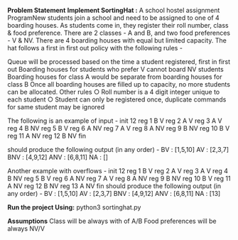 **Problem Statement**
**Implement SortingHat :**
A school hostel assignment ProgramNew students join a school and need to be assigned to one of 4 boarding houses. As students come in,
they register their roll number, class & food preference. There are 2 classes - A and B, and two food
preferences - V & NV. There are 4 boarding houses with equal but limited capacity. The hat follows a
first in first out policy with the following rules -

Queue will be processed based on the time a student registered, first in first out
Boarding houses for students who prefer V cannot board NV students
Boarding houses for class A would be separate from boarding houses for class B
Once all boarding houses are filled up to capacity, no more students can be allocated.
Other rules
○ Roll number is a 4 digit integer unique to each student
○ Student can only be registered once, duplicate commands for same student may be
ignored


The following is an example of input -
init 12
reg 1 B V
reg 2 A V
reg 3 A V
reg 4 B NV
reg 5 B V
reg 6 A NV
reg 7 A V
reg 8 A NV
reg 9 B NV
reg 10 B V
reg 11 A NV
reg 12 B NV
fin

should produce the following output (in any order) -
BV : [1,5,10]
AV : [2,3,7]
BNV : [4,9,12]
ANV : [6,8,11]
NA : []

Another example with overflows -
init 12
reg 1 B V
reg 2 A V
reg 3 A V
reg 4 B NV
reg 5 B V
reg 6 A NV
reg 7 A V
reg 8 A NV
reg 9 B NV
reg 10 B V
reg 11 A NV
reg 12 B NV
reg 13 A NV
fin
should produce the following output (in any order) -
BV : [1,5,10]
AV : [2,3,7]
BNV : [4,9,12]
ANV : [6,8,11]
NA : [13]

**Run the project Using:**
python3 sortinghat.py

**Assumptions**
Class will be always with of A/B
Food preferences will be always NV/V